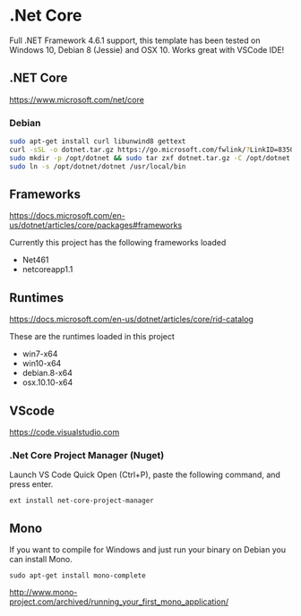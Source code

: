 # .Net Core

Full .NET Framework 4.6.1 support, this template has been tested on Windows 10, Debian 8 (Jessie) and OSX 10. Works great with VSCode IDE!

## .NET Core
https://www.microsoft.com/net/core

### Debian

```bash
sudo apt-get install curl libunwind8 gettext
curl -sSL -o dotnet.tar.gz https://go.microsoft.com/fwlink/?LinkID=835021
sudo mkdir -p /opt/dotnet && sudo tar zxf dotnet.tar.gz -C /opt/dotnet
sudo ln -s /opt/dotnet/dotnet /usr/local/bin
```

## Frameworks
https://docs.microsoft.com/en-us/dotnet/articles/core/packages#frameworks

Currently this project has the following frameworks loaded

* Net461
* netcoreapp1.1

## Runtimes
https://docs.microsoft.com/en-us/dotnet/articles/core/rid-catalog

These are the runtimes loaded in this project

* win7-x64 
* win10-x64
* debian.8-x64
* osx.10.10-x64

## VScode
https://code.visualstudio.com

### .Net Core Project Manager (Nuget)

Launch VS Code Quick Open (Ctrl+P), paste the following command, and press enter. 

`ext install net-core-project-manager`

## Mono 

If you want to compile for Windows and just run your binary on Debian you can install Mono.

`sudo apt-get install mono-complete`

http://www.mono-project.com/archived/running_your_first_mono_application/
